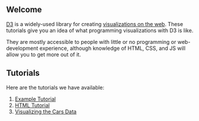 Welcome
-------

[D3](http://d3js.org/) is a widely-used library for creating
[visualizations on the web](https://github.com/mbostock/d3/wiki/Gallery).
These tutorials give you an idea of what programming visualizations
with D3 is like.

They are mostly accessible to people with little or no programming
or web-development experience, although knowledge of HTML, CSS, and JS
will allow you to get more out of it.

Tutorials
---------

Here are the tutorials we have available:

1. [Example Tutorial](tutorials/example.html)
2. [HTML Tutorial](tutorials/html.html)
3. [Visualizing the Cars Data](tutorials/cars.html)
